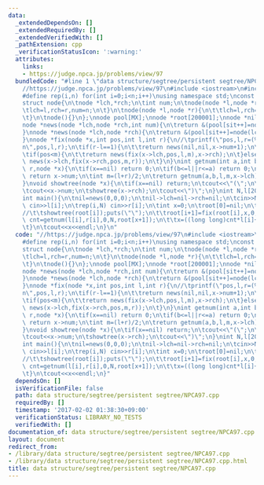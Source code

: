 ```yaml
---
data:
  _extendedDependsOn: []
  _extendedRequiredBy: []
  _extendedVerifiedWith: []
  _pathExtension: cpp
  _verificationStatusIcon: ':warning:'
  attributes:
    links:
    - https://judge.npca.jp/problems/view/97
  bundledCode: "#line 1 \"data structure/segtree/persistent segtree/NPCA97.cpp\"\n\
    //https://judge.npca.jp/problems/view/97\n#include <iostream>\n#include <cstdio>\n\
    #define rep(i,n) for(int i=0;i<n;i++)\nusing namespace std;\nconst int MX=200000*19;\n\
    struct node{\n\tnode *lch,*rch;\n\tint num;\n\tnode(node *l,node *r,int n){\n\t\
    \tlch=l,rch=r,num=n;\n\t}\n\tnode(node *l,node *r){\n\t\tlch=l,rch=r,num=lch->num+rch->num;\n\
    \t}\n\tnode(){}\n};\nnode pool[MX];\nnode *root[200001];\nnode *nil;\nint sit;\n\
    node *news(node *lch,node *rch,int num){\n\treturn &(pool[sit++]=node(lch,rch,num));\n\
    }\nnode *news(node *lch,node *rch){\n\treturn &(pool[sit++]=node(lch,rch));\n\
    }\nnode *fix(node *x,int pos,int l,int r){\n//\tprintf(\"pos,l,r=(%d,%d,%d)\\\
    n\",pos,l,r);\n\tif(r-l==1){\n\t\treturn news(nil,nil,x->num+1);\n\t}\n\tint m=(l+r)/2;\n\
    \tif(pos<m){\n\t\treturn news(fix(x->lch,pos,l,m),x->rch);\n\t}else{\n\t\treturn\
    \ news(x->lch,fix(x->rch,pos,m,r));\n\t}\n}\nint getnum(int a,int b,int l,int\
    \ r,node *x){\n\tif(x==nil) return 0;\n\tif(b<=l||r<=a) return 0;\n\tif(a<=l&&r<=b)\
    \ return x->num;\n\tint m=(l+r)/2;\n\treturn getnum(a,b,l,m,x->lch)+getnum(a,b,m,r,x->rch);\n\
    }\nvoid showtree(node *x){\n\tif(x==nil) return;\n\tcout<<\"(\";\n\tshowtree(x->lch);\n\
    \tcout<<x->num;\n\tshowtree(x->rch);\n\tcout<<\")\";\n}\nint N,l[200000],r[200000];\n\
    int main(){\n\tnil=news(0,0,0);\n\tnil->lch=nil->rch=nil;\n\tcin>>N;\n\trep(i,N)\
    \ cin>>l[i];\n\trep(i,N) cin>>r[i];\n\tint x=0;\n\troot[0]=nil;\n\trep(i,N){\n\
    //\t\tshowtree(root[i]);puts(\"\");\n\t\troot[i+1]=fix(root[i],x,0,N);\n\t\tint\
    \ cnt=getnum(l[i],r[i],0,N,root[x+1]);\n\t\tx=((long long)cnt*l[i]+r[i])%(i+2);\n\
    \t}\n\tcout<<x<<endl;\n}\n"
  code: "//https://judge.npca.jp/problems/view/97\n#include <iostream>\n#include <cstdio>\n\
    #define rep(i,n) for(int i=0;i<n;i++)\nusing namespace std;\nconst int MX=200000*19;\n\
    struct node{\n\tnode *lch,*rch;\n\tint num;\n\tnode(node *l,node *r,int n){\n\t\
    \tlch=l,rch=r,num=n;\n\t}\n\tnode(node *l,node *r){\n\t\tlch=l,rch=r,num=lch->num+rch->num;\n\
    \t}\n\tnode(){}\n};\nnode pool[MX];\nnode *root[200001];\nnode *nil;\nint sit;\n\
    node *news(node *lch,node *rch,int num){\n\treturn &(pool[sit++]=node(lch,rch,num));\n\
    }\nnode *news(node *lch,node *rch){\n\treturn &(pool[sit++]=node(lch,rch));\n\
    }\nnode *fix(node *x,int pos,int l,int r){\n//\tprintf(\"pos,l,r=(%d,%d,%d)\\\
    n\",pos,l,r);\n\tif(r-l==1){\n\t\treturn news(nil,nil,x->num+1);\n\t}\n\tint m=(l+r)/2;\n\
    \tif(pos<m){\n\t\treturn news(fix(x->lch,pos,l,m),x->rch);\n\t}else{\n\t\treturn\
    \ news(x->lch,fix(x->rch,pos,m,r));\n\t}\n}\nint getnum(int a,int b,int l,int\
    \ r,node *x){\n\tif(x==nil) return 0;\n\tif(b<=l||r<=a) return 0;\n\tif(a<=l&&r<=b)\
    \ return x->num;\n\tint m=(l+r)/2;\n\treturn getnum(a,b,l,m,x->lch)+getnum(a,b,m,r,x->rch);\n\
    }\nvoid showtree(node *x){\n\tif(x==nil) return;\n\tcout<<\"(\";\n\tshowtree(x->lch);\n\
    \tcout<<x->num;\n\tshowtree(x->rch);\n\tcout<<\")\";\n}\nint N,l[200000],r[200000];\n\
    int main(){\n\tnil=news(0,0,0);\n\tnil->lch=nil->rch=nil;\n\tcin>>N;\n\trep(i,N)\
    \ cin>>l[i];\n\trep(i,N) cin>>r[i];\n\tint x=0;\n\troot[0]=nil;\n\trep(i,N){\n\
    //\t\tshowtree(root[i]);puts(\"\");\n\t\troot[i+1]=fix(root[i],x,0,N);\n\t\tint\
    \ cnt=getnum(l[i],r[i],0,N,root[x+1]);\n\t\tx=((long long)cnt*l[i]+r[i])%(i+2);\n\
    \t}\n\tcout<<x<<endl;\n}"
  dependsOn: []
  isVerificationFile: false
  path: data structure/segtree/persistent segtree/NPCA97.cpp
  requiredBy: []
  timestamp: '2017-02-02 01:38:30+09:00'
  verificationStatus: LIBRARY_NO_TESTS
  verifiedWith: []
documentation_of: data structure/segtree/persistent segtree/NPCA97.cpp
layout: document
redirect_from:
- /library/data structure/segtree/persistent segtree/NPCA97.cpp
- /library/data structure/segtree/persistent segtree/NPCA97.cpp.html
title: data structure/segtree/persistent segtree/NPCA97.cpp
---
```

